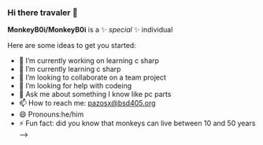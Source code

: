 ### Hi there travaler 👋

**MonkeyB0i/MonkeyB0i** is a ✨ _special_ ✨ individual

Here are some ideas to get you started:

- 🔭 I’m currently working on learning c sharp
- 🌱 I’m currently learning c sharp 
- 👯 I’m looking to collaborate on a team project
- 🤔 I’m looking for help with codeing
- 💬 Ask me about something I know like pc parts
- 📫 How to reach me: pazosx@bsd405.org
- 😄 Pronouns:he/him
- ⚡ Fun fact: did you know that monkeys can live between 10 and 50 years
-->
